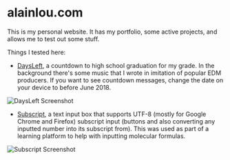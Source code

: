 # alainlou.com
This is my personal website. It has my portfolio, some active projects, and allows me to test out some stuff.

Things I tested here:
* [DaysLeft](http://alainlou.com/daysleft), a countdown to high school graduation for my grade. In the background there's some music that I wrote in imitation of popular EDM producers. If you want to see countdown messages, change the date on your device to before June 2018.

![DaysLeft Screenshot](https://github.com/alainlou/alainlou.github.io/blob/master/res/pics/days_left_sample.PNG)

* [Subscript](http://alainlou.com/subscript), a text input box that supports UTF-8 (mostly for Google Chrome and Firefox) subscript input (buttons and also converting any inputted number into its subscript from). This was used as part of a learning platform to help with inputting molecular formulas.

![Subscript Screenshot](https://github.com/alainlou/alainlou.github.io/blob/master/res/pics/subscript_sample.PNG)
